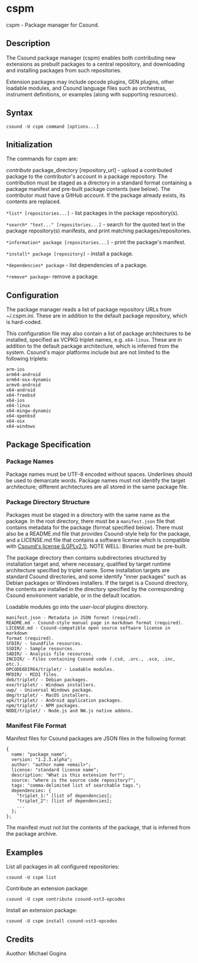 # cspm

cspm - Package manager for Csound.
 
## Description

The Csound package manager (cspm) enables both contributing new extensions as 
prebuilt packages to a central repository, and downloading and installing 
packages from such repositories.

Extension packages may include opcode plugins, GEN plugins, other loadable 
modules, and Csound language files such as orchestras, instrument definitions, 
or examples (along with supporting resources).

## Syntax
```
csound -U cspm command [options...] 
```
## Initialization

The commands for cspm are:

*contribute* package_directory [repository_url] - upload a contributed package 
to the contributor's account in a package repository. The contribution must be 
staged as a directory in a standard format containing a package manifest and 
pre-built package contents (see below). The contributor must have a GitHub 
account. If the package already exists, its contents are replaced.

`*list* [repositories...]` - list packages in the package repository(s).

`*search* "text..." [repositories...]` - search for the quoted text in the 
package repository(s) manifests, and print matching packages/repositories.

`*information* package [repositories...]` - print the package's manifest.

`*install* package [repository]` - install a package.

`*dependencies* package` - list dependencies of a package.

`*remove* package`- remove a package.

## Configuration

The package manager reads a list of package repository URLs from ~/.cspm.ini. 
These are in addition to the default package repository, which is hard-coded.

This configuration file may also contain a list of package architectures to be 
installed, specified as VCPKG triplet names, e.g. `x64-linux`. These are in 
addition to the default package architecture, which is inferred from the 
system. Csound's major platforms include but are not limited to the following
triplets:
```
arm-ios
arm64-android
arm64-osx-dynamic
armv6-android
x64-android
x64-freebsd
x64-ios
x64-linux
x64-mingw-dynamic
x64-openbsd
x64-osx
x64-windows
```

## Package Specification

### Package Names

Package names must be UTF-8 encoded without spaces. Underlines should be used 
to demarcate words. Package names must not identify the target architecture; 
different architectures are all stored in the same package file.

### Package Directory Structure

Packages must be staged in a directory with the same name as the package.
In the root directory, there must be a `manifest.json` file that contains 
metadata for the package (format specified below). There must also be a 
README.md file that provides Csound-style help for the package, and a 
LICENSE.md file that contains a software license which is compatible with 
[Csound's license (LGPLv2.1)](https://github.com/csound/csound/blob/develop/COPYING). 
NOTE WELL: Binaries must be pre-built.

The package directory then contains subdirectories structured by installation 
target and, where necessary, qualified by target runtime architecture 
specified by triplet name. Some installation targets are standard Csound 
directories, and some identify "inner packages" such as Debian packages 
or Windows installers. If the target is a Csound directory, the contents 
are installed in the directory specified by the corresponding Csound 
environment variable, or in the default location. 

Loadable modules go into the *user-local* plugins directory.
```
manifest.json - Metadata in JSON format (required).
README.md - Csound-style manual page in markdown format (required).
LICENSE.md - Csound-compatible open source software license in markdown 
format (required).
SFDIR/ - Soundfile resources.
SSDIR/ - Sample resources.
SADIR/ - Analysis file resources.
INCDIR/ - Files containing Csound code (.csd, .orc., .sco, .inc, etc.).
OPCODE6DIR64/triplet/ - Loadable modules.
MFDIR/ - MIDI files.
deb/triplet/ - Debian packages.
exe/triplet/ - Windows installers.
uwp/ - Universal Windows package.
dmg/triplet/ - MacOS installers.
apk/triplet/ - Android application packages.
npm/triplet/ - NPM packages.
NODE/triplet/ - Node.js and NW.js native addons.
```
### Manifest File Format

Manifest files for Csound packages are JSON files in the following format:

```
{
  name: "package_name";
  version: "1.2.3.alpha";
  author: "author name <email>";
  license: "standard license name";
  description: "What is this extension for?";
  source: "where is the source code repository?";
  tags: "comma-delimited list of searchable tags.";
  dependencies: {
    "triplet_1:" [list of dependencies];
    "triplet_2": [list of dependencies];
    ...
  }; 
};
```
The manifest must not list the contents of the package, that is inferred from 
the package archive.

## Examples

List all packages in all configured repositories:
```
csound -U cspm list
```
Contribute an extension package:
```
csound -U cspm contribute csound-vst3-opcodes
```
Install an extension package:
```
csound -U cspm install csound-vst3-opcodes
```

## Credits

Auothor: Michael Gogins
